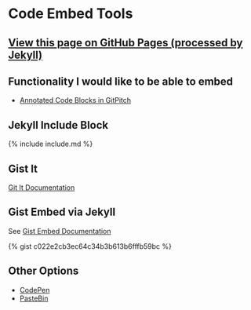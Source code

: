 # Code Embed Tools

## [View this page on GitHub Pages (processed by Jekyll)](https://terrywbrady.github.io/tutorialTest)

## Functionality I would like to be able to embed
- [Annotated Code Blocks in GitPitch](https://gitpitch.com/DSpace-Labs/DSpace-rel-demo/webinar#/6/1)

## Jekyll Include Block

{% include include.md %}

## Gist It

[Git It Documentation](http://gist-it.appspot.com/)

<script src="https://gist-it.appspot.com/github/terrywbrady/info/blob/master/README.md?slice=2:10"></script>

## Gist Embed via Jekyll
See [Gist Embed Documentation](https://gist.github.com/benbalter/5555251)

{% gist c022e2cb3ec64c34b3b613b6fffb59bc %}

## Other Options

- [CodePen](https://codepen.io/)
- [PasteBin](https://pastebin.com/)
